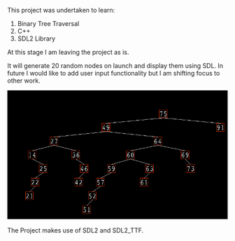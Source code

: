 This project was undertaken to learn: 

1. Binary Tree Traversal
2. C++
3. SDL2 Library

At this stage I am leaving the project as is. 

It will generate 20 random nodes on launch and display them using SDL.
In future I would like to add user input functionality but I am shifting focus to other work.

![Screenshot of App](src/images/appScreen1.PNG)


The Project makes use of SDL2 and SDL2_TTF.
